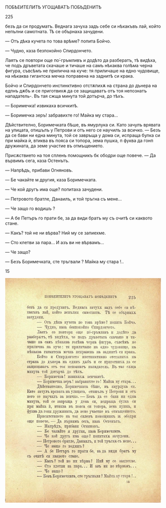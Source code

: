 ﻿ПОБѢЕИТЕЛИТѢ УГОЩАВАТЪ ПОБѢДЕНИТѢ

225

безъ да си продуматъ. Веднага зачуха задъ себе си нѣкакъвъ лай, който непълни самотната. Тѣ се обърнаха зачудени.

— Отъ дѣка кучета по това врѣме? попита Бойчо.

— Чудно, каза безпокойно Спирдончето.

Лаятъ се повтори още по́-гръмливъ и додѣто да разбератъ, тѣ видѣха, че подъ дръветата скачаше и тичаше на самъ нѣкаква голѣма черна фигура, съвсѣмъ не прилична на куче: тя приличаше на едно чудовище, на нѣкаква гигантска мечка поправена на заднитѣ си крака.

Бойчо и Спирдончето инстинктивно отстѫпихѫ на страна до дънера на едпнъ дѫбъ и се приготвихѫ да се защищаватъ отъ тоя непознатъ нападатель-. Въ тая сжща минута той дотърча, до тѣхъ.

— Боримечка! извикаха всичкитѣ.

— Боримечка зеръ! забравихте го! Майка му стара...

Дѣйствително, Боримечката бѣше, въ ямурлука си. Като зачулъ врявата на улицата, отишълъ у Петрови и отъ него се научилъ за всичко. — Безъ да се бави ни една минута, той се завръща у дома си, испраща булка си при майка ѝ, втиква въ пояса си топора, зема пушка, п фуква да гонп дружината, да земе участие въ отмъщението.

Присѫствието на тоя спленъ помощникъ бк ободри още повече. — Да вървимъ сега, каза Остенътъ.

— Напрѣдъ, прибави Огняновъ.

— Бе чакайте м другия, каза Боримечката.

— Че кой другъ има още? попитаха зачудени.

— Петровото братле, Данаилъ, и той тръгна съ мене...

— Че защо го водишъ ?

— А бе Петъръ го прати бе, за да види братъ му съ очитѣ си каквото стане.

— Какъ? той не ни вѣрва? Ний му се запиехме.

— Сто клетви за пара... И азъ ви не вѣрвамъ...

— Че защо?

— Безъ Боримечката, сте тръгвали ? Майка му стара !..

15

![original](images/254.jpg)


